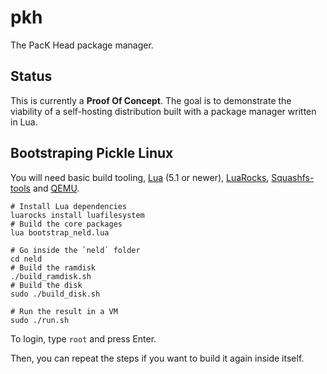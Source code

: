 # pkh
The PacK Head package manager.

## Status

This is currently a **Proof Of Concept**. The goal is to demonstrate the viability of a self-hosting distribution built with a package manager written in Lua.

## Bootstraping Pickle Linux

You will need basic build tooling, [Lua](https://www.lua.org) (5.1 or newer), [LuaRocks](https://luarocks.org), [Squashfs-tools](https://github.com/plougher/squashfs-tools) and [QEMU](https://www.qemu.org).

```
# Install Lua dependencies
luarocks install luafilesystem
# Build the core packages
lua bootstrap_neld.lua

# Go inside the `neld` folder
cd neld
# Build the ramdisk
./build_ramdisk.sh
# Build the disk
sudo ./build_disk.sh

# Run the result in a VM
sudo ./run.sh
```

To login, type `root` and press Enter.

Then, you can repeat the steps if you want to build it again inside itself.
